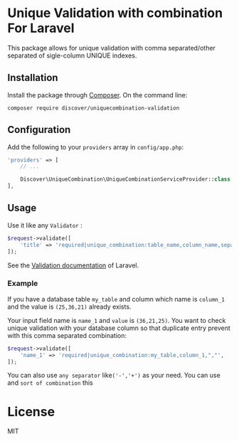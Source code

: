 # Unique Validation with combination For Laravel


This package allows for unique validation with comma separated/other separated of sigle-column UNIQUE indexes.

## Installation

Install the package through [Composer](http://getcomposer.org).
On the command line:

```
composer require discover/uniquecombination-validation
```

## Configuration

Add the following to your `providers` array in `config/app.php`:

```php
'providers' => [
    // ...

    Discover\UniqueCombination\UniqueCombinationServiceProvider::class,
],
```

## Usage

Use it like any `Validator` :

```php
$request->validate([
    'title' => 'required|unique_combination:table_name,column_name,separator',
]);
```

See the [Validation documentation](http://laravel.com/docs/validation) of Laravel.

### Example

If you have a database table `my_table` and column which name is `column_1` and the value is `(25,36,21)` already exists.

Your input field name is `name_1` and `value` is `(36,21,25)`.
You want to check unique validation with your database column so that duplicate entry prevent with this comma separated combination:

```php
$request->validate([
    'name_1' => 'required|unique_combination:my_table,column_1,","',
]);
```
You can also use `any separator` like`('-','+')` as your need.
You can use and `sort of combination` this

# License

MIT